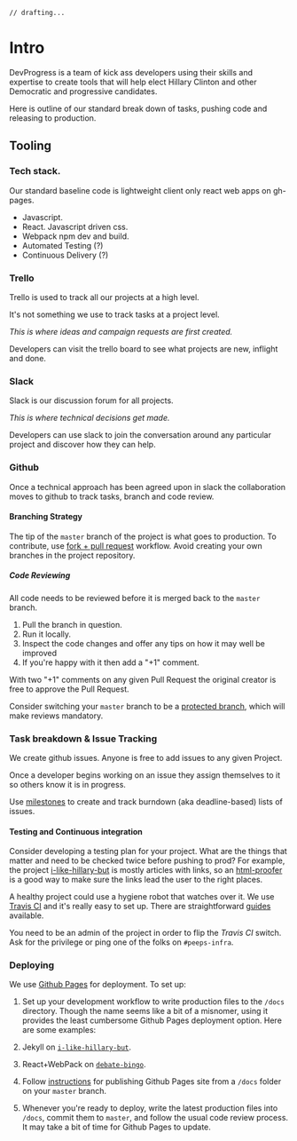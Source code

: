     // drafting...

# Intro

DevProgress is a team of kick ass developers using their skills and expertise to create tools that will help elect Hillary Clinton and other Democratic and progressive candidates.

Here is outline of our standard break down of tasks, pushing code and releasing to production.

## Tooling

### Tech stack.

Our standard baseline code is lightweight client only react web apps on gh-pages.

- Javascript.
- React. Javascript driven css.
- Webpack npm dev and build.
- Automated Testing (?)
- Continuous Delivery (?)

### Trello

Trello is used to track all our projects at a high level.

It's not something we use to track tasks at a project level.

_This is where ideas and campaign requests are first created._

Developers can visit the trello board to see what projects are new, inflight and done.

### Slack

Slack is our discussion forum for all projects.

_This is where technical decisions get made._

Developers can use slack to join the conversation around any particular project and discover how they can help.

### Github

Once a technical approach has been agreed upon in slack the collaboration moves to github to track tasks, branch and code review.

#### Branching Strategy

The tip of the `master` branch of the project is what goes to production. To contribute, use [fork + pull request](https://help.github.com/articles/fork-a-repo/) workflow. Avoid creating your own branches in the project repository.

##### Code Reviewing

All code needs to be reviewed before it is merged back to the `master` branch.

1. Pull the branch in question.
2. Run it locally.
3. Inspect the code changes and offer any tips on how it may well be improved
4. If you're happy with it then add a "+1" comment.

With two "+1" comments on any given Pull Request the original creator is free to approve the Pull Request.

Consider switching your `master` branch to be a [protected branch](https://help.github.com/articles/about-protected-branches/), which will make reviews mandatory.

### Task breakdown & Issue Tracking

We create github issues. Anyone is free to add issues to any given Project.

Once a developer begins working on an issue they assign themselves to it so others know it is in progress.

Use [milestones](https://help.github.com/articles/creating-and-editing-milestones-for-issues-and-pull-requests/) to create and track burndown (aka deadline-based) lists of issues.

#### Testing and Continuous integration

Consider developing a testing plan for your project. What are the things that matter and need to be checked twice before pushing to prod? For example, the project [i-like-hillary-but](https://github.com/DevProgress/i-like-hillary-but) is mostly articles with links, so an [html-proofer](https://github.com/gjtorikian/html-proofer) is a good way to make sure the links lead the user to the right places.

A healthy project could use a hygiene robot that watches over it. We use [Travis CI](https://travis-ci.org/profile/DevProgress) and it's really easy to set up. There are straightforward [guides](https://docs.travis-ci.com/) available.

You need to be an admin of the project in order to flip the *Travis CI* switch. Ask for the privilege or ping one of the folks on `#peeps-infra`.

### Deploying

We use [Github Pages](https://pages.github.com/) for deployment. To set up:

1. Set up your development workflow to write production files to the `/docs` directory. Though the name seems like a bit of a misnomer, using it provides the least cumbersome Github Pages deployment option. Here are some examples:

  1. Jekyll on [`i-like-hillary-but`](https://github.com/DevProgress/i-like-hillary-but/blob/master/_config.yml).
  2. React+WebPack on [`debate-bingo`](https://github.com/DevProgress/debate-bingo/blob/master/webpack.config.js).

2. Follow [instructions](https://help.github.com/articles/configuring-a-publishing-source-for-github-pages/#publishing-your-github-pages-site-from-a-docs-folder-on-your-master-branch) for publishing Github Pages site from a `/docs` folder on your `master` branch.

3. Whenever you're ready to deploy, write the latest production files into `/docs`, commit them to `master`, and follow the usual code review process. It may take a bit of time for Github Pages to update.
